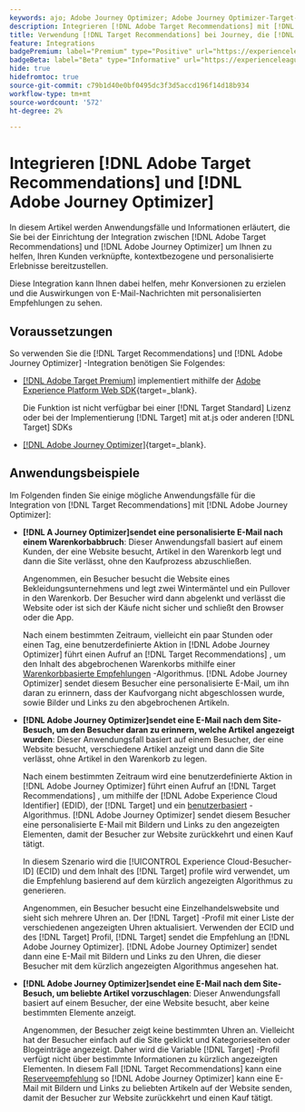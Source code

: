 ```yaml
---
keywords: ajo; Adobe Journey Optimizer; Adobe Journey Optimizer-Target-Integration; Empfehlungen; Target-Empfehlungen; Integration
description: Integrieren [!DNL Adobe Target Recommendations] mit [!DNL Adobe Journey Optimizer].
title: Verwendung [!DNL Target Recommendations] bei Journey, die [!DNL Adobe Journey Optimizer]?
feature: Integrations
badgePremium: label="Premium" type="Positive" url="https://experienceleague.adobe.com/docs/target/using/introduction/intro.html?lang=en#premium newtab=true" tooltip="Erfahren Sie, was in Target Premium enthalten ist."
badgeBeta: label="Beta" type="Informative" url="https://experienceleague.adobe.com/docs/target/using/introduction/intro.html?lang=de#beta newtab=true" tooltip="Was sind Beta-Funktionen in  [!DNL Adobe Target]?"
hide: true
hidefromtoc: true
source-git-commit: c79b1d40e0bf0495dc3f3d5accd196f14d18b934
workflow-type: tm+mt
source-wordcount: '572'
ht-degree: 2%

---
```


# Integrieren [!DNL Adobe Target Recommendations] und [!DNL Adobe Journey Optimizer]

In diesem Artikel werden Anwendungsfälle und Informationen erläutert, die Sie bei der Einrichtung der Integration zwischen [!DNL Adobe Target Recommendations] und [!DNL Adobe Journey Optimizer] um Ihnen zu helfen, Ihren Kunden verknüpfte, kontextbezogene und personalisierte Erlebnisse bereitzustellen.

Diese Integration kann Ihnen dabei helfen, mehr Konversionen zu erzielen und die Auswirkungen von E-Mail-Nachrichten mit personalisierten Empfehlungen zu sehen.

## Voraussetzungen 

So verwenden Sie die [!DNL Target Recommendations] und [!DNL Adobe Journey Optimizer] -Integration benötigen Sie Folgendes:

* [[!DNL Adobe Target Premium]](/help/main/c-intro/intro.md#premium) implementiert mithilfe der [Adobe Experience Platform Web SDK](https://experienceleague.adobe.com/docs/target-dev/developer/client-side/aep-web-sdk.html?lang=de){target=_blank}.

  Die Funktion ist nicht verfügbar bei einer [!DNL Target Standard] Lizenz oder bei der Implementierung [!DNL Target] mit at.js oder anderen [!DNL Target] SDKs

* [[!DNL Adobe Journey Optimizer]](https://experienceleague.adobe.com/docs/journey-optimizer/using/ajo-home.html){target=_blank}.

## Anwendungsbeispiele

Im Folgenden finden Sie einige mögliche Anwendungsfälle für die Integration von [!DNL Target Recommendations] mit [!DNL Adobe Journey Optimizer]:

* **[!DNL A Journey Optimizer]sendet eine personalisierte E-Mail nach einem Warenkorbabbruch**: Dieser Anwendungsfall basiert auf einem Kunden, der eine Website besucht, Artikel in den Warenkorb legt und dann die Site verlässt, ohne den Kaufprozess abzuschließen.

  Angenommen, ein Besucher besucht die Website eines Bekleidungsunternehmens und legt zwei Wintermäntel und ein Pullover in den Warenkorb. Der Besucher wird dann abgelenkt und verlässt die Website oder ist sich der Käufe nicht sicher und schließt den Browser oder die App.

  Nach einem bestimmten Zeitraum, vielleicht ein paar Stunden oder einen Tag, eine benutzerdefinierte Aktion in [!DNL Adobe Journey Optimizer] führt einen Aufruf an [!DNL Target Recommendations] , um den Inhalt des abgebrochenen Warenkorbs mithilfe einer [Warenkorbbasierte Empfehlungen](/help/main/c-recommendations/c-algorithms/base-the-recommendation-on-a-recommendation-key.md) -Algorithmus. [!DNL Adobe Journey Optimizer] sendet diesem Besucher eine personalisierte E-Mail, um ihn daran zu erinnern, dass der Kaufvorgang nicht abgeschlossen wurde, sowie Bilder und Links zu den abgebrochenen Artikeln.

* **[!DNL Adobe Journey Optimizer]sendet eine E-Mail nach dem Site-Besuch, um den Besucher daran zu erinnern, welche Artikel angezeigt wurden**: Dieser Anwendungsfall basiert auf einem Besucher, der eine Website besucht, verschiedene Artikel anzeigt und dann die Site verlässt, ohne Artikel in den Warenkorb zu legen.

  Nach einem bestimmten Zeitraum wird eine benutzerdefinierte Aktion in [!DNL Adobe Journey Optimizer] führt einen Aufruf an [!DNL Target Recommendations] , um mithilfe der [!DNL Adobe Experience Cloud Identifier] (EDID), der [!DNL Target] und ein [benutzerbasiert](/help/main/c-recommendations/c-algorithms/base-the-recommendation-on-a-recommendation-key.md) -Algorithmus. [!DNL Adobe Journey Optimizer] sendet diesem Besucher eine personalisierte E-Mail mit Bildern und Links zu den angezeigten Elementen, damit der Besucher zur Website zurückkehrt und einen Kauf tätigt.

  In diesem Szenario wird die [!UICONTROL Experience Cloud-Besucher-ID] (ECID) und dem Inhalt des [!DNL Target] profile wird verwendet, um die Empfehlung basierend auf dem kürzlich angezeigten Algorithmus zu generieren.

  Angenommen, ein Besucher besucht eine Einzelhandelswebsite und sieht sich mehrere Uhren an. Der [!DNL Target] -Profil mit einer Liste der verschiedenen angezeigten Uhren aktualisiert. Verwenden der ECID und des [!DNL Target] Profil, [!DNL Target] sendet die Empfehlung an [!DNL Adobe Journey Optimizer]. [!DNL Adobe Journey Optimizer] sendet dann eine E-Mail mit Bildern und Links zu den Uhren, die dieser Besucher mit dem kürzlich angezeigten Algorithmus angesehen hat.

* **[!DNL Adobe Journey Optimizer]sendet eine E-Mail nach dem Site-Besuch, um beliebte Artikel vorzuschlagen**: Dieser Anwendungsfall basiert auf einem Besucher, der eine Website besucht, aber keine bestimmten Elemente anzeigt.

  Angenommen, der Besucher zeigt keine bestimmten Uhren an. Vielleicht hat der Besucher einfach auf die Site geklickt und Kategorieseiten oder Blogeinträge angezeigt. Daher wird die Variable [!DNL Target] -Profil verfügt nicht über bestimmte Informationen zu kürzlich angezeigten Elementen. In diesem Fall [!DNL Target Recommendations] kann eine [Reserveempfehlung](/help/main/c-recommendations/c-algorithms/backup-recs.md) so [!DNL Adobe Journey Optimizer] kann eine E-Mail mit Bildern und Links zu beliebten Artikeln auf der Website senden, damit der Besucher zur Website zurückkehrt und einen Kauf tätigt.


